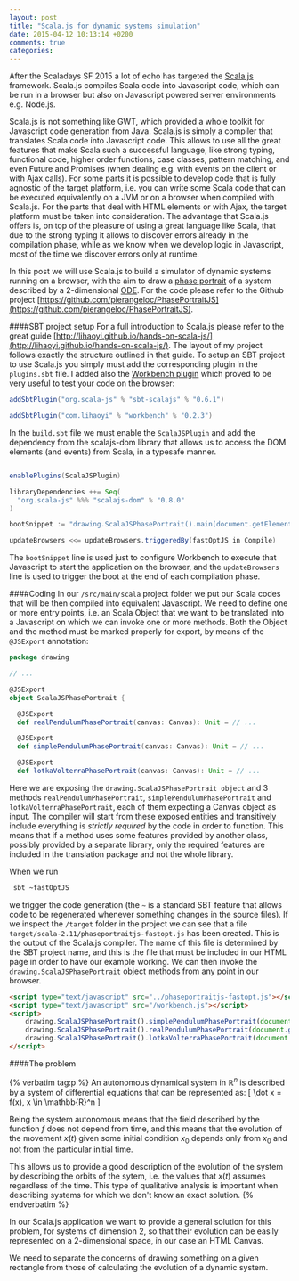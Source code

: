 ```yaml
---
layout: post
title: "Scala.js for dynamic systems simulation"
date: 2015-04-12 10:13:14 +0200
comments: true
categories: 
---
```

 After the Scaladays SF 2015 a lot of echo has targeted the [Scala.js](http://www.scala-js.org) framework. Scala.js compiles Scala code into Javascript code, which can be run in a browser but also on Javascript powered server environments e.g. Node.js.

Scala.js is not something like GWT, which provided a whole toolkit for Javascript code generation from Java. Scala.js is simply a compiler that translates Scala code into Javascript code. This allows to use all the great features that make Scala such a successful language, like strong typing, functional code, higher order functions, case classes, pattern matching, and even Future and Promises (when dealing e.g. with events on the client or with Ajax calls). 
For some parts it is possible to develop code that is fully agnostic of the target platform, i.e. you can write some Scala code that can be executed equivalently on a JVM or on a browser when compiled with Scala.js. For the parts that deal with HTML elements or with Ajax, the target platform must be taken into consideration.
The advantage that Scala.js offers is, on top of the pleasure of using a great language like Scala, that due to the strong typing it allows to discover errors already in the compilation phase, while as we know when we develop logic in Javascript, most of the time we discover errors only at runtime.

In this post we will use Scala.js to build a simulator of dynamic systems running on a browser, with the aim to draw a [phase portrait](http://en.wikipedia.org/wiki/Phase_portrait) of a system described by a 2-dimensional [ODE](http://en.wikipedia.org/wiki/Ordinary_differential_equation). For the code please refer to the Github project [https://github.com/pierangeloc/PhasePortraitJS](https://github.com/pierangeloc/PhasePortraitJS).

####SBT project setup
For a full introduction to Scala.js please refer to the great guide [http://lihaoyi.github.io/hands-on-scala-js/](http://lihaoyi.github.io/hands-on-scala-js/). The layout of my project follows exactly the structure outlined in that guide.
To setup an SBT project to use Scala.js you simply must add the corresponding plugin in the `plugins.sbt` file. I added also the [Workbench plugin](https://github.com/lihaoyi/workbench) which proved to be very useful to test your code on the browser:

```Scala
addSbtPlugin("org.scala-js" % "sbt-scalajs" % "0.6.1")

addSbtPlugin("com.lihaoyi" % "workbench" % "0.2.3")
```

In the `build.sbt` file we must enable the `ScalaJSPlugin`  and add the dependency from the scalajs-dom library that allows us to access the DOM elements (and events) from Scala, in a typesafe manner.

```Scala

enablePlugins(ScalaJSPlugin)

libraryDependencies ++= Seq(
  "org.scala-js" %%% "scalajs-dom" % "0.8.0"
)

bootSnippet := "drawing.ScalaJSPhasePortrait().main(document.getElementById('canvas'));"

updateBrowsers <<= updateBrowsers.triggeredBy(fastOptJS in Compile)

```

The `bootSnippet` line is used just to configure Workbench to execute that  Javascript to start the application on the browser, and the `updateBrowsers` line is used to trigger the boot at the end of each compilation phase.  

####Coding
In our `/src/main/scala` project folder we put our Scala codes that will be then compiled into equivalent Javascript. We need to define one or more entry points, i.e. an Scala Object that we want to be translated into a Javascript on which we can invoke one or more methods. Both the Object and the method must be marked properly for export, by means of the `@JSExport` annotation:

```Scala
package drawing

// ...

@JSExport
object ScalaJSPhasePortrait {

  @JSExport
  def realPendulumPhasePortrait(canvas: Canvas): Unit = // ...

  @JSExport
  def simplePendulumPhasePortrait(canvas: Canvas): Unit = // ...

  @JSExport
  def lotkaVolterraPhasePortrait(canvas: Canvas): Unit = // ...
```

Here we are exposing the `drawing.ScalaJSPhasePortrait object` and 3 methods `realPendulumPhasePortrait`,  `simplePendulumPhasePortrait` and `lotkaVolterraPhasePortrait`, each of them expecting a Canvas object as input. The compiler will start from these exposed entities and transitively include everything is *strictly required* by the code in order to function. This means that if a method uses some features provided by another class, possibly provided by a separate library, only the required features are included in the translation package and not the whole library. 

When we run

```bash
 sbt ~fastOptJS
```

we trigger the code generation (the `~` is a standard SBT feature that allows code to be regenerated whenever something changes in the source files). If we inspect the `/target` folder in the project we can see that a file `target/scala-2.11/phaseportraitjs-fastopt.js` has been created. This is the output of the Scala.js compiler. The name of this file is determined by the SBT project name, and this is the file that must be included in our HTML page in order to have our example working. We can then invoke the `drawing.ScalaJSPhasePortrait` object methods from any point in our browser. 

```HTML
<script type="text/javascript" src="../phaseportraitjs-fastopt.js"></script>
<script type="text/javascript" src="/workbench.js"></script>
<script>
    drawing.ScalaJSPhasePortrait().simplePendulumPhasePortrait(document.getElementById('simplePendulum'));
    drawing.ScalaJSPhasePortrait().realPendulumPhasePortrait(document.getElementById('realPendulum'));
    drawing.ScalaJSPhasePortrait().lotkaVolterraPhasePortrait(document.getElementById('lotkaVolterra'));
</script>
```

####The problem

{% verbatim tag:p %}
An autonomous dynamical system in $\mathbb{R}^n$ is described by a system of differential equations that can be represented as:
\[
\dot x = f(x), x \in \mathbb{R}^n
\]

Being the system autonomous means that the field described by the function  $f$ does not depend from time, and this means that the evolution of the movement $x(t)$ given some initial condition $x_0$ depends only from $x_0$ and not from the particular initial time.

This allows us to provide a good description of the evolution of the system by describing the orbits of the sytem, i.e. the values that $x(t)$ assumes regardless of the time. This type of qualitative analysis is important when describing systems for which we don't know an exact solution.
{% endverbatim %}


In our Scala.js application we want to provide a general solution for this problem, for systems of dimension 2, so that their evolution can be easily represented on a 2-dimensional space, in our case an HTML Canvas.

We need to separate the concerns of drawing something on a given rectangle from those of calculating the evolution of a dynamic system.
